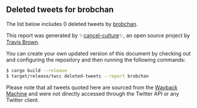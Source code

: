 ## Deleted tweets for brobchan

The list below includes 0 deleted tweets by
[brobchan](https://twitter.com/brobchan).



This report was generated by ✨[cancel-culture](https://github.com/travisbrown/cancel-culture)✨,
an open source project by [Travis Brown](https://twitter.com/travisbrown).

You can create your own updated version of this document by checking out and configuring the
repository and then running the following commands:

```bash
$ cargo build --release
$ target/release/twcc deleted-tweets --report brobchan
```

Please note that all tweets quoted here are sourced from the
[Wayback Machine](https://web.archive.org) and were not directly accessed through the Twitter API or
any Twitter client.

